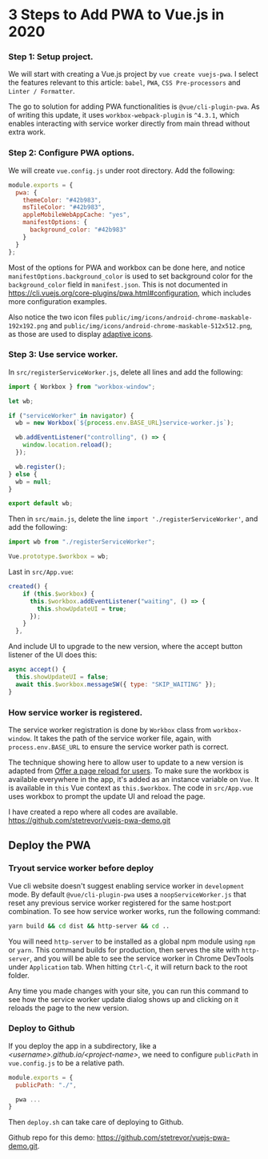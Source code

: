# 3 Steps to Add PWA to Vue.js in 2020

### Step 1: Setup project.

We will start with creating a Vue.js project by `vue create vuejs-pwa`. I select the features relevant to this article: `babel`, `PWA`, `CSS Pre-processors` and `Linter / Formatter`.

The go to solution for adding PWA functionalities is `@vue/cli-plugin-pwa`. As of writing this update, it uses `workbox-webpack-plugin` is `^4.3.1`, which enables interacting with service worker directly from main thread without extra work.

### Step 2: Configure PWA options.

We will create `vue.config.js` under root directory. Add the following:

```js
module.exports = {
  pwa: {
    themeColor: "#42b983",
    msTileColor: "#42b983",
    appleMobileWebAppCache: "yes",
    manifestOptions: {
      background_color: "#42b983"
    }
  }
};
```

Most of the options for PWA and workbox can be done here, and notice `manifestOptions.background_color` is used to set background color for the `background_color` field in `manifest.json`. This is not documented in https://cli.vuejs.org/core-plugins/pwa.html#configuration, which includes more configuration examples.

Also notice the two icon files `public/img/icons/android-chrome-maskable-192x192.png` and `public/img/icons/android-chrome-maskable-512x512.png`, as those are used to display [adaptive icons](https://web.dev/maskable-icon/).

### Step 3: Use service worker.

In `src/registerServiceWorker.js`, delete all lines and add the following:
```js
import { Workbox } from "workbox-window";

let wb;

if ("serviceWorker" in navigator) {
  wb = new Workbox(`${process.env.BASE_URL}service-worker.js`);

  wb.addEventListener("controlling", () => {
    window.location.reload();
  });

  wb.register();
} else {
  wb = null;
}

export default wb;
```

Then in `src/main.js`, delete the line `import './registerServiceWorker'`, and add the following:
```js
import wb from "./registerServiceWorker";

Vue.prototype.$workbox = wb;
```

Last in `src/App.vue`:
```js
created() {
    if (this.$workbox) {
      this.$workbox.addEventListener("waiting", () => {
        this.showUpdateUI = true;
      });
    }
  },
```

And include UI to upgrade to the new version, where the accept button listener of the UI does this:
```js
async accept() {
  this.showUpdateUI = false;
  await this.$workbox.messageSW({ type: "SKIP_WAITING" });
}
```

### How service worker is registered.
The service worker registration is done by `Workbox` class from `workbox-window`. It takes the path of the service worker file, again, with `process.env.BASE_URL` to ensure the service worker path is correct.

The technique showing here to allow user to update to a new version is adapted from [Offer a page reload for users](https://developers.google.com/web/tools/workbox/guides/advanced-recipes#offer_a_page_reload_for_users). To make sure the workbox is available everywhere in the app, it's added as an instance variable on `Vue`. It is available in `this` Vue context as `this.$workbox`. The code in `src/App.vue` uses workbox to prompt the update UI and reload the page.

I have created a repo where all codes are available. https://github.com/stetrevor/vuejs-pwa-demo.git

## Deploy the PWA

### Tryout service worker before deploy
Vue cli website doesn't suggest enabling service worker in `development` mode. By default `@vue/cli-plugin-pwa` uses a `noopServiceWorker.js` that reset any previous service worker registered for the same host:port combination. To see how service worker works, run the following command:

```sh
yarn build && cd dist && http-server && cd ..
```

You will need `http-server` to be installed as a global npm module using `npm` or `yarn`. This command builds for production, then serves the site with `http-server`, and you will be able to see the service worker in Chrome DevTools under `Application` tab. When hitting `Ctrl-C`, it will return back to the root folder.

Any time you made changes with your site, you can run this command to see how the service worker update dialog shows up and clicking on it reloads the page to the new version.

### Deploy to Github

If you deploy the app in a subdirectory, like a _\<username>.github.io/\<project-name>_, we need to configure `publicPath` in `vue.config.js` to be a relative path.

```js
module.exports = {
  publicPath: "./",

  pwa ...
}
```

Then `deploy.sh` can take care of deploying to Github.

Github repo for this demo: https://github.com/stetrevor/vuejs-pwa-demo.git.